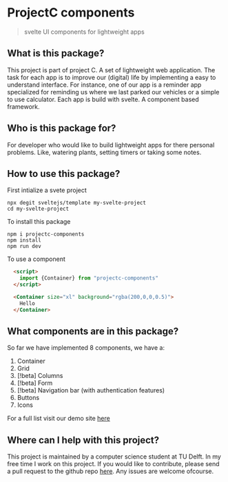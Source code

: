 # ProjectC components
> svelte UI components for lightweight apps

## What is this package?
This project is part of project C. A set of lightweight web application. The task for each app is to improve our (digital) life by implementing a easy to understand interface. For instance, one of our app is a reminder app specialized for reminding us where we last parked our vehicles or a simple to use calculator. Each app is build with svelte. A component based framework. 

## Who is this package for?
For developer who would like to build lightweight apps for there personal problems. Like, watering plants, setting timers or taking some notes.

## How to use this package?
First intialize a svete project
```
npx degit sveltejs/template my-svelte-project
cd my-svelte-project
```

To install this package
```
npm i projectc-components
npm install
npm run dev
```

To use a component
```html
  <script>
    import {Container} from "projectc-components"
  </script>

  <Container size="xl" background="rgba(200,0,0,0.5)">
    Hello
  </Container>
```

## What components are in this package?
So far we have implemented 8 components, we have a:
1. Container
2. Grid 
3. [!beta] Columns
4. [!beta] Form 
5. [!beta] Navigation bar (with authentication features)
6. Buttons
7. Icons 

For a full list visit our demo site [here](https://svelte.dev/repl/0ab58f1d867b45fb91a10967fbe6dd31?version=3.37.0) 

## Where can I help with this project?
This project is maintained by a computer science student at TU Delft. In my free time I work on this project. If you would like to contribute, please send a pull request to the github repo [here](https://github.com/yustarandomname/projectC-components/pulls). Any issues are welcome ofcourse.
